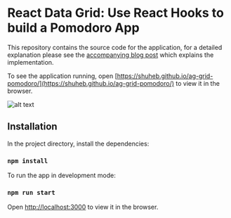 # React Data Grid: Use React Hooks to build a Pomodoro App

This repository contains the source code for the application, for a detailed explanation please see the [accompanying blog post](https://blog.ag-grid.com/react-data-grid-use-hooks-to-build-a-pomodoro-app/) which explains the implementation.

To see the application running, open [https://shuheb.github.io/ag-grid-pomodoro/](https://shuheb.github.io/ag-grid-pomodoro/) to view it in the browser.

![alt text](https://s3.ap-south-1.amazonaws.com/sariska.io/Screenshot+2023-10-31+at+6.23.17+PM.png "AG Grid demo")

## Installation

In the project directory, install the dependencies:
### `npm install`

To run the app in development mode:
### `npm run start`

Open [http://localhost:3000](http://localhost:3000) to view it in the browser.